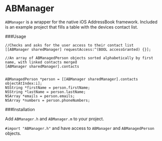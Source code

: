 # ABManager
``ABManager`` is a wrapper for the native iOS AddressBook framework.  Included is an example project that fills a table with the devices contact list.

###Usage

```
//Checks and asks for the user access to their contact list
[[ABManager sharedManager] requestAccess:^(BOOL accessGranted) {}];

//An array of ABManagedPerson objects sorted alphabetically by first name, with linked contacts merged
[ABManager sharedManager].contacts


ABManagedPerson *person = [[ABManager sharedManager].contacts objectAtIndex:i];
NSString *firstName = person.firstName;
NSString *lastName = person.lastName;
NSArray *emails = person.emails;
NSArray *numbers = person.phoneNumbers;

```

###Installation

Add ```ABManager.h``` and ```ABManager.m``` to your project.

```#import "ABManager.h"``` and have access to ```ABManager``` and ```ABManagedPerson``` objects.
